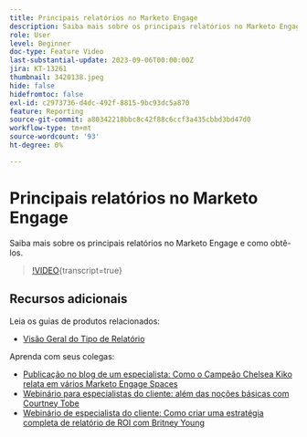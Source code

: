 ```yaml
---
title: Principais relatórios no Marketo Engage
description: Saiba mais sobre os principais relatórios no Marketo Engage e como obtê-los.
role: User
level: Beginner
doc-type: Feature Video
last-substantial-update: 2023-09-06T00:00:00Z
jira: KT-13261
thumbnail: 3420138.jpeg
hide: false
hidefromtoc: false
exl-id: c2973736-d4dc-492f-8815-9bc93dc5a870
feature: Reporting
source-git-commit: a80342218bbc8c42f88c6ccf3a435cbbd3bd47d0
workflow-type: tm+mt
source-wordcount: '93'
ht-degree: 0%

---
```


# Principais relatórios no Marketo Engage

Saiba mais sobre os principais relatórios no Marketo Engage e como obtê-los.

>[!VIDEO](https://video.tv.adobe.com/v/3420138/?learn=on){transcript=true}

## Recursos adicionais

Leia os guias de produtos relacionados:

* [Visão Geral do Tipo de Relatório](https://experienceleague.adobe.com/docs/marketo/using/product-docs/reporting/basic-reporting/report-types/report-type-overview.html?lang=en)

Aprenda com seus colegas:

* [Publicação no blog de um especialista: Como o Campeão Chelsea Kiko relata em vários Marketo Engage Spaces](https://nation.marketo.com/t5/product-blogs/how-marketo-champion-chelsea-kiko-reports-in-various-marketo/ba-p/242627)
* [Webinário para especialistas do cliente: além das noções básicas com Courtney Tobe](https://nation.marketo.com/t5/product-blogs/on-demand-webinar-beyond-the-basics-marketo-reporting/ba-p/302116)
* [Webinário de especialista do cliente: Como criar uma estratégia completa de relatório de ROI com Britney Young](https://nation.marketo.com/t5/product-blogs/on-demand-webinar-rounding-out-your-reporting-how-to-build-a/ba-p/319082)
